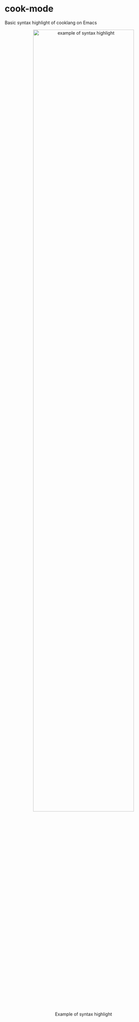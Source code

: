 # cook-mode

Basic syntax highlight of cooklang on Emacs

<p align="center"><img src="exemplo.png" width="80%" title="example of syntax highlight" /></a></p>
<p align="center">Example of syntax highlight</p>

